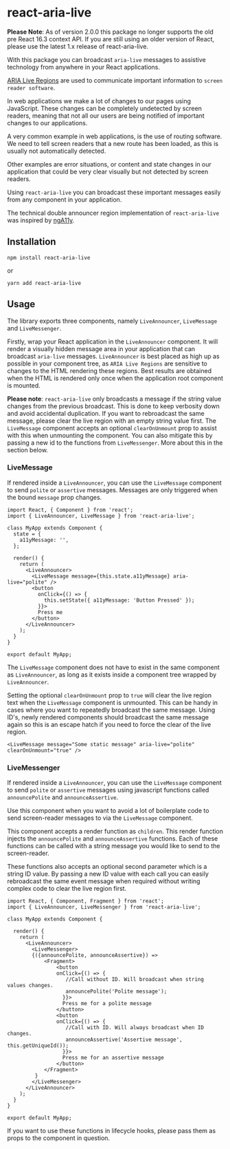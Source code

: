 # react-aria-live

**Please Note**: As of version 2.0.0 this package no longer supports the old pre React 16.3 context API. If you are still using an older version of React, please use the latest 1.x release of react-aria-live.

With this package you can broadcast `aria-live` messages to assistive technology from anywhere in your React applications.

[ARIA Live Regions](https://developer.mozilla.org/en-US/docs/Web/Accessibility/ARIA/ARIA_Live_Regions) are used to communicate important information to `screen reader software`.

In web applications we make a lot of changes to our pages using JavaScript. These changes can be completely undetected by screen readers, meaning that not all our users are being notified of important changes to our applications.

A very common example in web applications, is the use of routing software. We need to tell screen readers that a new route has been loaded, as this is usually not automatically detected.

Other examples are error situations, or content and state changes in our application that could be very clear visually but not detected by screen readers.

Using `react-aria-live` you can broadcast these important messages easily from any component in your application.

The technical double announcer region implementation of `react-aria-live` was inspired by [ngA11y](https://github.com/dequelabs/ngA11y).

## Installation

```
npm install react-aria-live
```

or

```
yarn add react-aria-live
```

## Usage

The library exports three components, namely `LiveAnnouncer`, `LiveMessage` and `LiveMessenger`.

Firstly, wrap your React application in the `LiveAnnouncer` component. It will render a visually hidden message area in your application that can broadcast `aria-live` messages. `LiveAnnouncer` is best placed as high up as possible in your component tree, as `ARIA Live Regions` are sensitive to changes to the HTML rendering these regions. Best results are obtained when the HTML is rendered only once when the application root component is mounted.

**Please note**: `react-aria-live` only broadcasts a message if the string value changes from the previous broadcast. This is done to keep verbosity down and avoid accidental duplication. If you want to rebroadcast the same message, please clear the live region with an empty string value first. The `LiveMessage` component accepts an optional `clearOnUnmount` prop to assist with this when unmounting the component. You can also mitigate this by passing a new id to the functions from `LiveMessenger`. More about this in the section below. 

### LiveMessage
If rendered inside a `LiveAnnouncer`, you can use the `LiveMessage` component to send `polite` or `assertive` messages. Messages are only triggered when the bound `message` prop changes.

```
import React, { Component } from 'react';
import { LiveAnnouncer, LiveMessage } from 'react-aria-live';

class MyApp extends Component {
  state = {
    a11yMessage: '',
  };

  render() {
    return (
      <LiveAnnouncer>
        <LiveMessage message={this.state.a11yMessage} aria-live="polite" />
        <button
          onClick={() => {
            this.setState({ a11yMessage: 'Button Pressed' });
          }}>
          Press me
        </button>
      </LiveAnnouncer>
    );
  }
}

export default MyApp;
```

The `LiveMessage` component does not have to exist in the same component as `LiveAnnouncer`, as long as it exists inside a component tree wrapped by `LiveAnnouncer`.

Setting the optional `clearOnUnmount` prop to `true` will clear the live region text when the `LiveMessage` component is unmounted. This can be handy in cases where you want to repeatedly broadcast the same message. Using ID's, newly rendered components should broadcast the same message again so this is an escape hatch if you need to force the clear of the live region.

```
<LiveMessage message="Some static message" aria-live="polite" clearOnUnmount="true" />
```

### LiveMessenger

If rendered inside a `LiveAnnouncer`, you can use the `LiveMessage` component to send `polite` or `assertive` messages using javascript functions called `announcePolite` and `announceAssertive`.

Use this component when you want to avoid a lot of boilerplate code to send screen-reader messages to via the `LiveMessage` component.

This component accepts a render function as `children`. This render function injects the `announcePolite` and `announceAssertive` functions. Each of these functions can be called with a string message you would like to send to the screen-reader.

These functions also accepts an optional second parameter which is a string ID value. By passing a new ID value with each call you can easily rebroadcast the same event message when required without writing complex code to clear the live region first. 

```
import React, { Component, Fragment } from 'react';
import { LiveAnnouncer, LiveMessenger } from 'react-aria-live';

class MyApp extends Component {

  render() {
    return (
      <LiveAnnouncer>
        <LiveMessenger>
        {({announcePolite, announceAssertive}) => 
            <Fragment>
                <button
                onClick={() => {
                   //Call without ID. Will broadcast when string values changes.
                   announcePolite('Polite message');
                  }}>
                  Press me for a polite message
                </button>
                <button
                onClick={() => {
                   //Call with ID. Will always broadcast when ID changes.
                   announceAssertive('Assertive message', this.getUniqueId());
                  }}>
                  Press me for an assertive message
                </button>
            </Fragment>
         }
        </LiveMessenger>
      </LiveAnnouncer>
    );
  }
}

export default MyApp;
```

If you want to use these functions in lifecycle hooks, please pass them as props to the component in question.